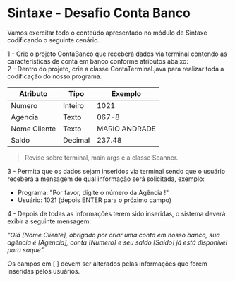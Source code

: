 # Sintaxe - Desafio Conta Banco
Vamos exercitar todo o conteúdo apresentado no módulo de Sintaxe codificando o seguinte cenário.

1 - Crie o projeto ContaBanco que receberá dados via terminal contendo as características de conta em banco conforme atributos abaixo:  
2 - Dentro do projeto, crie a classe ContaTerminal.java para realizar toda a codificação do nosso programa.


|Atributo | Tipo | Exemplo|
|---------|------|--------|
|Numero| Inteiro |  1021|
|Agencia|Texto|067-8|
|Nome Cliente| Texto |MARIO ANDRADE|
|Saldo| Decimal|237.48|
>Revise sobre terminal, main args e a classe Scanner.

3 - Permita que os dados sejam inseridos via terminal sendo que o usuário receberá a mensagem de qual informação será solicitada, exemplo:

* Programa: "Por favor, digite o número da Agência !"
* Usuário: 1021 (depois ENTER para o próximo campo)


4 - Depois de todas as informações terem sido inseridas, o sistema deverá exibir a seguinte mensagem:

*"Olá [Nome Cliente], obrigado por criar uma conta em nosso banco, sua agência é [Agencia], conta [Numero] e seu saldo [Saldo] já está disponível para saque".*

Os campos em [ ] devem ser alterados pelas informações que forem inseridas pelos usuários.
